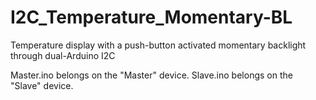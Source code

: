 I2C_Temperature_Momentary-BL
============================

Temperature display with a push-button activated momentary backlight through dual-Arduino I2C

Master.ino belongs on the "Master" device.
Slave.ino belongs on the "Slave" device.
